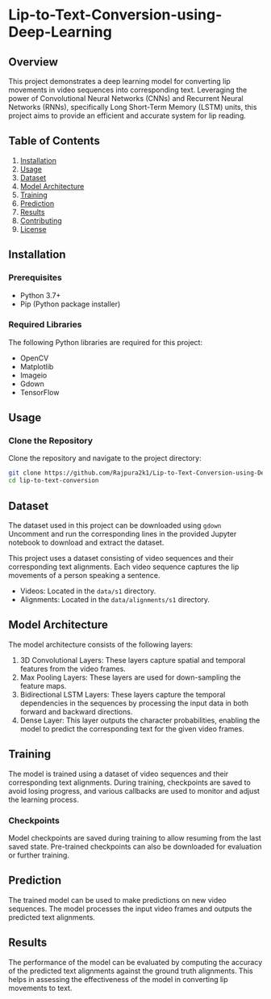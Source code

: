 # Lip-to-Text-Conversion-using-Deep-Learning


## Overview

This project demonstrates a deep learning model for converting lip movements in video sequences into corresponding text. Leveraging the power of Convolutional Neural Networks (CNNs) and Recurrent Neural Networks (RNNs), specifically Long Short-Term Memory (LSTM) units, this project aims to provide an efficient and accurate system for lip reading.

## Table of Contents

1. [Installation](#installation)
2. [Usage](#usage)
3. [Dataset](#dataset)
4. [Model Architecture](#model-architecture)
5. [Training](#training)
6. [Prediction](#prediction)
7. [Results](#results)
8. [Contributing](#contributing)
9. [License](#license)

## Installation

### Prerequisites

- Python 3.7+
- Pip (Python package installer)

### Required Libraries

The following Python libraries are required for this project:

- OpenCV
- Matplotlib
- Imageio
- Gdown
- TensorFlow

## Usage

### Clone the Repository

Clone the repository and navigate to the project directory:

```bash
git clone https://github.com/Rajpura2k1/Lip-to-Text-Conversion-using-Deep-Learning.git
cd lip-to-text-conversion
```

## Dataset

The dataset used in this project can be downloaded using `gdown` Uncomment and run the corresponding lines in the provided Jupyter notebook to download and extract the dataset.

This project uses a dataset consisting of video sequences and their corresponding text alignments. Each video sequence captures the lip movements of a person speaking a sentence.
- Videos: Located in the `data/s1` directory.
- Alignments: Located in the `data/alignments/s1` directory.

## Model Architecture

The model architecture consists of the following layers:

1. 3D Convolutional Layers: These layers capture spatial and temporal features from the video frames.
2. Max Pooling Layers: These layers are used for down-sampling the feature maps.
3. Bidirectional LSTM Layers: These layers capture the temporal dependencies in the sequences by processing the input data in both forward and backward directions.
4. Dense Layer: This layer outputs the character probabilities, enabling the model to predict the corresponding text for the given video frames.

## Training

The model is trained using a dataset of video sequences and their corresponding text alignments. During training, checkpoints are saved to avoid losing progress, and various callbacks are used to monitor and adjust the learning process.

### Checkpoints

Model checkpoints are saved during training to allow resuming from the last saved state. Pre-trained checkpoints can also be downloaded for evaluation or further training.

## Prediction

The trained model can be used to make predictions on new video sequences. The model processes the input video frames and outputs the predicted text alignments.

## Results

The performance of the model can be evaluated by computing the accuracy of the predicted text alignments against the ground truth alignments. This helps in assessing the effectiveness of the model in converting lip movements to text.





